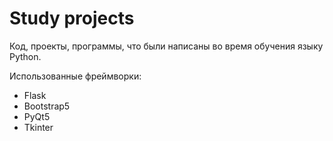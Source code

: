 # Study projects
Код, проекты, программы, что были написаны во время обучения языку Python. 

Использованные фреймворки:
* Flask
* Bootstrap5
* PyQt5
* Tkinter
